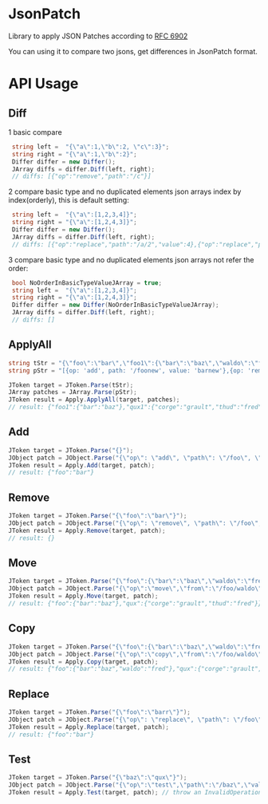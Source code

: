 # JsonPatch
Library to apply JSON Patches according to [RFC 6902](tools.ietf.org/html/rfc6902)

You can using it to compare two jsons, get differences in JsonPatch format.

# API Usage

## Diff
1 basic compare
```C#
 string left =  "{\"a\":1,\"b\":2, \"c\":3}";
 string right = "{\"a\":1,\"b\":2}"; 
 Differ differ = new Differ();
 JArray diffs = differ.Diff(left, right);  
 // diffs: [{"op":"remove","path":"/c"}]
```

2 compare basic type and no duplicated elements json arrays index by index(orderly), this is default setting:
```C#
 string left =  "{\"a\":[1,2,3,4]}";
 string right = "{\"a\":[1,2,4,3]}"; 
 Differ differ = new Differ();
 JArray diffs = differ.Diff(left, right);  
 // diffs: [{"op":"replace","path":"/a/2","value":4},{"op":"replace","path":"/a/3","value":3}]
```
3 compare basic type and no duplicated elements json arrays not refer the order:
```C#
 bool NoOrderInBasicTypeValueJArray = true;
 string left =  "{\"a\":[1,2,3,4]}";
 string right = "{\"a\":[1,2,4,3]}"; 
 Differ differ = new Differ(NoOrderInBasicTypeValueJArray);
 JArray diffs = differ.Diff(left, right);  
 // diffs: []
```

## ApplyAll
```C#
string tStr = "{\"foo\":\"bar\",\"foo1\":{\"bar\":\"baz\",\"waldo\":\"fred\"},\"qux1\":{\"corge\":\"grault\"},\"foo2\":{\"bar\":\"baz\",\"waldo\":\"fred\"},\"qux2\":{\"corge\":\"grault\"},\"foo3\":\"bar\"}";
string pStr = "[{op: 'add', path: '/foonew', value: 'barnew'},{op: 'remove', path: '/foo'},{\"op\":\"move\",\"from\":\"/foo1/waldo\",\"path\":\"/qux1/thud\"},{\"op\":\"copy\",\"from\":\"/foo2/waldo\",\"path\":\"/qux2/thud\"},{op: 'replace', path: '/foo3', value: 'bar3'}]";

JToken target = JToken.Parse(tStr);
JArray patches = JArray.Parse(pStr);
JToken result = Apply.ApplyAll(target, patches);
// result: {"foo1":{"bar":"baz"},"qux1":{"corge":"grault","thud":"fred"},"foo2":{"bar":"baz","waldo":"fred"},"qux2":{"corge":"grault","thud":"fred"},"foo3":"bar3","foonew":"barnew"}
```

## Add
```C#
JToken target = JToken.Parse("{}");
JObject patch = JObject.Parse("{\"op\": \"add\", \"path\": \"/foo\", \"value\": \"bar\"}");
JToken result = Apply.Add(target, patch);
// result: {"foo":"bar"}
```

## Remove
```C#
JToken target = JToken.Parse("{\"foo\":\"bar\"}");
JObject patch = JObject.Parse("{\"op\": \"remove\", \"path\": \"/foo\", \"value\": \"bar\"}");
JToken result = Apply.Remove(target, patch);
// result: {}
```

## Move
```C#
JToken target = JToken.Parse("{\"foo\":{\"bar\":\"baz\",\"waldo\":\"fred\"},\"qux\":{\"corge\":\"grault\"}}");
JObject patch = JObject.Parse("{\"op\":\"move\",\"from\":\"/foo/waldo\",\"path\":\"/qux/thud\"}");
JToken result = Apply.Move(target, patch);
// result: {"foo":{"bar":"baz"},"qux":{"corge":"grault","thud":"fred"}}
```

## Copy
```C#
JToken target = JToken.Parse("{\"foo\":{\"bar\":\"baz\",\"waldo\":\"fred\"},\"qux\":{\"corge\":\"grault\"}}");
JObject patch = JObject.Parse("{\"op\":\"copy\",\"from\":\"/foo/waldo\",\"path\":\"/qux/thud\"}");
JToken result = Apply.Copy(target, patch);
// result: {"foo":{"bar":"baz","waldo":"fred"},"qux":{"corge":"grault","thud":"fred"}}
```

## Replace
```C#
JToken target = JToken.Parse("{\"foo\":\"barr\"}");
JObject patch = JObject.Parse("{\"op\": \"replace\", \"path\": \"/foo\", \"value\": \"bar\"}");
JToken result = Apply.Replace(target, patch);
// result: {"foo":"bar"}
```

## Test
```C#
JToken target = JToken.Parse("{\"baz\":\"qux\"}");
JObject patch = JObject.Parse("{\"op\":\"test\",\"path\":\"/baz\",\"value\":\"bar\"}");
JToken result = Apply.Test(target, patch); // throw an InvalidOperationException exception
```
